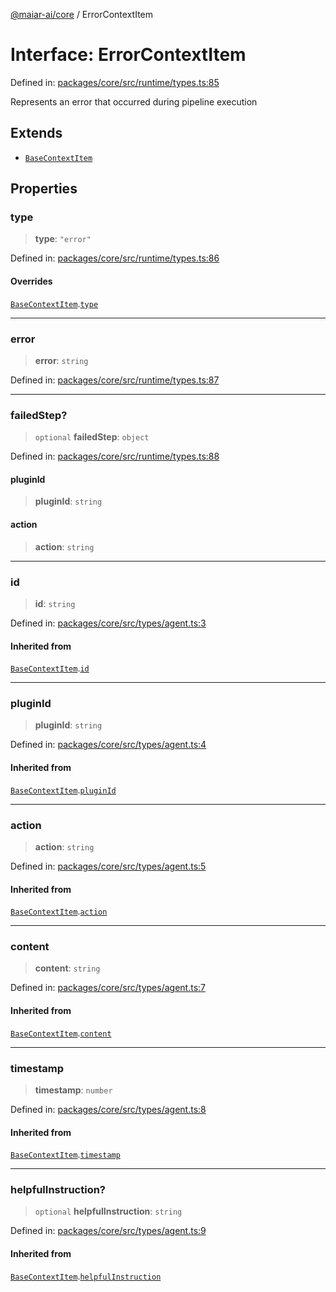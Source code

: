 [@maiar-ai/core](../index.md) / ErrorContextItem

# Interface: ErrorContextItem

Defined in: [packages/core/src/runtime/types.ts:85](https://github.com/UraniumCorporation/maiar-ai/blob/main/packages/core/src/runtime/types.ts#L85)

Represents an error that occurred during pipeline execution

## Extends

- [`BaseContextItem`](BaseContextItem.md)

## Properties

### type

> **type**: `"error"`

Defined in: [packages/core/src/runtime/types.ts:86](https://github.com/UraniumCorporation/maiar-ai/blob/main/packages/core/src/runtime/types.ts#L86)

#### Overrides

[`BaseContextItem`](BaseContextItem.md).[`type`](BaseContextItem.md#type)

***

### error

> **error**: `string`

Defined in: [packages/core/src/runtime/types.ts:87](https://github.com/UraniumCorporation/maiar-ai/blob/main/packages/core/src/runtime/types.ts#L87)

***

### failedStep?

> `optional` **failedStep**: `object`

Defined in: [packages/core/src/runtime/types.ts:88](https://github.com/UraniumCorporation/maiar-ai/blob/main/packages/core/src/runtime/types.ts#L88)

#### pluginId

> **pluginId**: `string`

#### action

> **action**: `string`

***

### id

> **id**: `string`

Defined in: [packages/core/src/types/agent.ts:3](https://github.com/UraniumCorporation/maiar-ai/blob/main/packages/core/src/types/agent.ts#L3)

#### Inherited from

[`BaseContextItem`](BaseContextItem.md).[`id`](BaseContextItem.md#id)

***

### pluginId

> **pluginId**: `string`

Defined in: [packages/core/src/types/agent.ts:4](https://github.com/UraniumCorporation/maiar-ai/blob/main/packages/core/src/types/agent.ts#L4)

#### Inherited from

[`BaseContextItem`](BaseContextItem.md).[`pluginId`](BaseContextItem.md#pluginid)

***

### action

> **action**: `string`

Defined in: [packages/core/src/types/agent.ts:5](https://github.com/UraniumCorporation/maiar-ai/blob/main/packages/core/src/types/agent.ts#L5)

#### Inherited from

[`BaseContextItem`](BaseContextItem.md).[`action`](BaseContextItem.md#action)

***

### content

> **content**: `string`

Defined in: [packages/core/src/types/agent.ts:7](https://github.com/UraniumCorporation/maiar-ai/blob/main/packages/core/src/types/agent.ts#L7)

#### Inherited from

[`BaseContextItem`](BaseContextItem.md).[`content`](BaseContextItem.md#content)

***

### timestamp

> **timestamp**: `number`

Defined in: [packages/core/src/types/agent.ts:8](https://github.com/UraniumCorporation/maiar-ai/blob/main/packages/core/src/types/agent.ts#L8)

#### Inherited from

[`BaseContextItem`](BaseContextItem.md).[`timestamp`](BaseContextItem.md#timestamp)

***

### helpfulInstruction?

> `optional` **helpfulInstruction**: `string`

Defined in: [packages/core/src/types/agent.ts:9](https://github.com/UraniumCorporation/maiar-ai/blob/main/packages/core/src/types/agent.ts#L9)

#### Inherited from

[`BaseContextItem`](BaseContextItem.md).[`helpfulInstruction`](BaseContextItem.md#helpfulinstruction)
